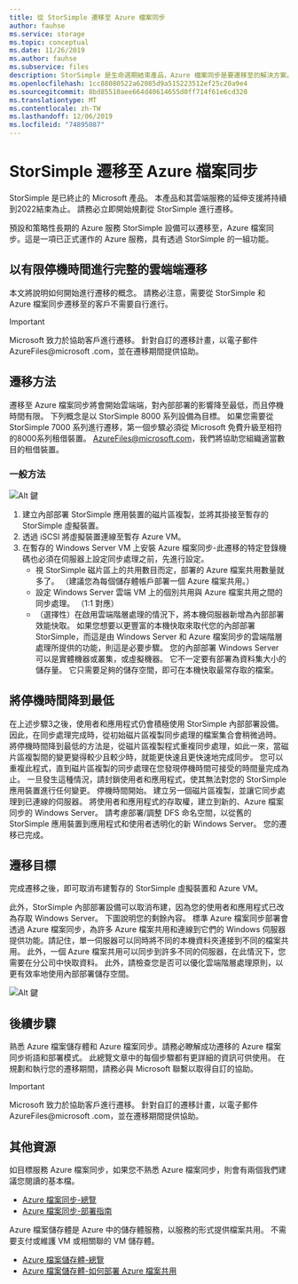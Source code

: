 ```yaml
---
title: 從 StorSimple 遷移至 Azure 檔案同步
author: fauhse
ms.service: storage
ms.topic: conceptual
ms.date: 11/26/2019
ms.author: fauhse
ms.subservice: files
description: StorSimple 是生命週期結束產品，Azure 檔案同步是要遷移至的解決方案。 瞭解遷移概念，並與自訂的遷移說明 AzureFiles@microsoft.com。
ms.openlocfilehash: 1cc88080522a62085d9a515223512ef25c20a9e4
ms.sourcegitcommit: 8bd85510aee664d40614655d0ff714f61e6cd328
ms.translationtype: MT
ms.contentlocale: zh-TW
ms.lasthandoff: 12/06/2019
ms.locfileid: "74895087"
---
```

# <a name="storsimple-migration-to-azure-file-sync"></a>StorSimple 遷移至 Azure 檔案同步

StorSimple 是已終止的 Microsoft 產品。 本產品和其雲端服務的延伸支援將持續到2022結束為止。
請務必立即開始規劃從 StorSimple 進行遷移。

預設和策略性長期的 Azure 服務 StorSimple 設備可以遷移至，Azure 檔案同步。這是一項已正式運作的 Azure 服務，具有透過 StorSimple 的一組功能。

## <a name="full-cloud-side-migration-with-limited-downtime"></a>以有限停機時間進行完整的雲端端遷移
本文將說明如何開始進行遷移的概念。
請務必注意，需要從 StorSimple 和 Azure 檔案同步遷移至的客戶不需要自行進行。

> [!IMPORTANT]
> Microsoft 致力於協助客戶進行遷移。 針對自訂的遷移計畫，以電子郵件 AzureFiles@microsoft .com，並在遷移期間提供協助。

## <a name="migration-approach"></a>遷移方法
遷移至 Azure 檔案同步將會開始雲端端，對內部部署的影響降至最低，而且停機時間有限。
下列概念是以 StorSimple 8000 系列設備為目標。
如果您需要從 StorSimple 7000 系列進行遷移，第一個步驟必須從 Microsoft 免費升級至相符的8000系列租借裝置。
AzureFiles@microsoft.com，我們將協助您組織適當數目的租借裝置。

### <a name="general-approach"></a>一般方法
![Alt 鍵](media/storage-sync-files-storsimple-migration/storsimple-docs-overview-concept.png "說明如何透過暫時的虛擬裝置和 Windows 伺服器，將雲端端遷移至新的內部部署 Windows Server，以取代內部部署 StorSimple 應用裝置")

1. 建立內部部署 StorSimple 應用裝置的磁片區複製，並將其掛接至暫存的 StorSimple 虛擬裝置。
2. 透過 iSCSI 將虛擬裝置連線至暫存 Azure VM。
3. 在暫存的 Windows Server VM 上安裝 Azure 檔案同步-此遷移的特定登錄機碼也必須在伺服器上設定同步處理之前，先進行設定。
    * 視 StorSimple 磁片區上的共用數目而定，部署的 Azure 檔案共用數量就多了。 （建議您為每個儲存體帳戶部署一個 Azure 檔案共用。）
    * 設定 Windows Server 雲端 VM 上的個別共用與 Azure 檔案共用之間的同步處理。 （1:1 對應）
    * （選擇性）在啟用雲端階層處理的情況下，將本機伺服器新增為內部部署效能快取。 如果您想要以更豐富的本機快取來取代您的內部部署 StorSimple，而這是由 Windows Server 和 Azure 檔案同步的雲端階層處理所提供的功能，則這是必要步驟。 您的內部部署 Windows Server 可以是實體機器或叢集，或虛擬機器。 它不一定要有部署為資料集大小的儲存量。 它只需要足夠的儲存空間，即可在本機快取最常存取的檔案。

## <a name="minimizing-downtime"></a>將停機時間降到最低
在上述步驟3之後，使用者和應用程式仍會積極使用 StorSimple 內部部署設備。 因此，在同步處理完成時，從初始磁片區複製同步處理的檔案集合會稍微過時。
將停機時間降到最低的方法是，從磁片區複製程式重複同步處理，如此一來，當磁片區複製間的變更變得較少且較少時，就能更快速且更快速地完成同步。
您可以重複此程式，直到磁片區複製的同步處理在您發現停機時間可接受的時間量完成為止。
一旦發生這種情況，請封鎖使用者和應用程式，使其無法對您的 StorSimple 應用裝置進行任何變更。 停機時間開始。
建立另一個磁片區複製，並讓它同步處理到已連線的伺服器。
將使用者和應用程式的存取權，建立到新的、Azure 檔案同步的 Windows Server。
請考慮部署/調整 DFS 命名空間，以從舊的 StorSimple 應用裝置到應用程式和使用者透明化的新 Windows Server。
您的遷移已完成。

## <a name="migration-goal"></a>遷移目標
完成遷移之後，即可取消布建暫存的 StorSimple 虛擬裝置和 Azure VM。

此外，StorSimple 內部部署設備可以取消布建，因為您的使用者和應用程式已改為存取 Windows Server。
下圖說明您的剩餘內容。 標準 Azure 檔案同步部署會透過 Azure 檔案同步，為許多 Azure 檔案共用和連線到它們的 Windows 伺服器提供功能。請記住，單一伺服器可以同時將不同的本機資料夾連接到不同的檔案共用。
此外，一個 Azure 檔案共用可以同步到許多不同的伺服器，在此情況下，您需要在分公司中快取資料。 此外，請檢查您是否可以優化雲端階層處理原則，以更有效率地使用內部部署儲存空間。

![Alt 鍵](media/storage-sync-files-storsimple-migration/storsimple-docs-goal.PNG "此圖顯示完成遷移之後的目標。它描述了一些檔案共用，可同步處理至內部部署 Windows 伺服器，而使用者和應用程式會存取雲端或 Windows Server 上的檔案。")

## <a name="next-steps"></a>後續步驟
熟悉 Azure 檔案儲存體和 Azure 檔案同步。請務必瞭解成功遷移的 Azure 檔案同步術語和部署模式。 此總覽文章中的每個步驟都有更詳細的資訊可供使用。 在規劃和執行您的遷移期間，請務必與 Microsoft 聯繫以取得自訂的協助。

> [!IMPORTANT]
> Microsoft 致力於協助客戶進行遷移。 針對自訂的遷移計畫，以電子郵件 AzureFiles@microsoft .com，並在遷移期間提供協助。

## <a name="additional-resources"></a>其他資源
如目標服務 Azure 檔案同步，如果您不熟悉 Azure 檔案同步，則會有兩個我們建議您閱讀的基本檔。
* [Azure 檔案同步-總覽](storage-sync-files-planning.md)
* [Azure 檔案同步-部署指南](storage-sync-files-deployment-guide.md)

Azure 檔案儲存體是 Azure 中的儲存體服務，以服務的形式提供檔案共用。 不需要支付或維護 VM 或相關聯的 VM 儲存體。
* [Azure 檔案儲存體-總覽](storage-files-introduction.md)
* [Azure 檔案儲存體-如何部署 Azure 檔案共用](storage-how-to-create-file-share.md)